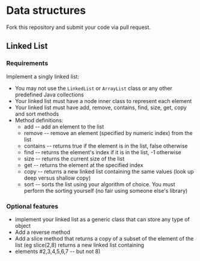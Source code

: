 # Data structures

Fork this repository and submit your code via pull request.

## Linked List


### Requirements

Implement a singly linked list:

- You may not use the `LinkedList` or `ArrayList` class or any other predefined Java collections
- Your linked list must have a node inner class to represent each element
- Your linked list must have add, remove, contains, find, size, get, copy and sort methods
- Method definitions:
	- add -- add an element to the list
	- remove -- remove an element (specified by numeric index) from the list
	- contains -- returns true if the element is in the list, false otherwise
	- find -- returns the element's index if it is in the list, -1 otherwise
	- size -- returns the current size of the list
	- get -- returns the element at the specified index
	- copy -- returns a new linked list containing the same values (look up deep versus shallow copy)
	- sort -- sorts the list using your algorithm of choice. You must perform the sorting yourself (no fair using someone else's library)


### Optional features

- implement your linked list as a generic class that can store any type of object
- Add a reverse method
- Add a slice method that returns a copy of a subset of the element of the list (eg slice(2,8) returns a new linked list containing 
- elements #2,3,4,5,6,7 -- but not 8)
